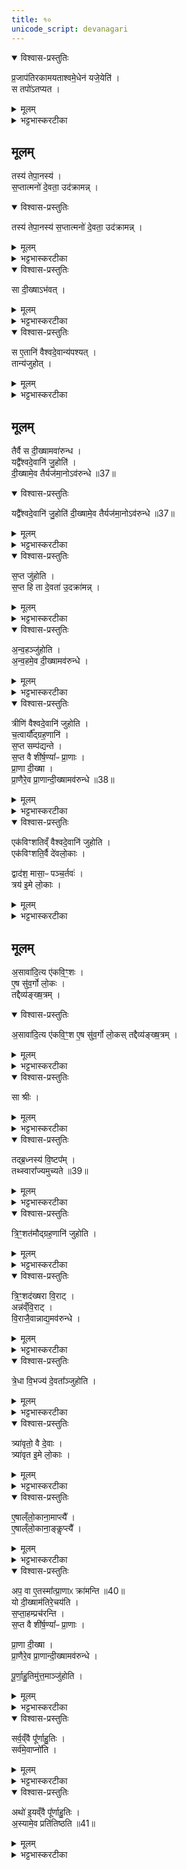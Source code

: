 ```yaml
---
title: १०
unicode_script: devanagari
---
```


<details open><summary>विश्वास-प्रस्तुतिः</summary>

प्र॒जाप॑तिरकामयताश्वमे॒धेन॑ यजे॒येति॑ ।  
स तपो॑ऽतप्यत ।  
</details>

<details><summary>मूलम्</summary>

प्र॒जाप॑तिरकामयताश्वमे॒धेन॑ यजे॒येति॑ ।  
स तपो॑ऽतप्यत ।  
</details>

<details><summary>भट्टभास्करटीका</summary>

1प्रजापतिरकामयतेत्यादि वैश्वदेवानां विधिं औद्ग्रहणैस्सह अनुवाकद्वयेन विधत्ते ॥ स तपोऽतप्यतेति । अयं क्रमः - वैशाख्यां पौर्णमास्यां विहारादि कृत्वा प्रातःकालीनसावित्राष्टाकपालानन्तरं रक्षकैस्सहाश्वं रमणाय विमुञ्चति । ततस्ते तमनुगच्छन्ति रक्षन्ति च ।  
ततो यजमानस्तत्रैव प्राग्वंशे संवत्सरपर्यन्तं प्रत्यहं त्रिसन्ध्यमिष्टित्रयं कुर्वन् हविरुच्छिष्टाशनो नक्तंदिवं वीणागाथिनौ ब्राह्मणराजन्यौ दिवानक्तं च गापयन् अश्वागमनं प्रतीक्षन् संवत्सरमासीत । तथा च वक्ष्यति - 'यथ्संवत्सरमिष्टिभिर्यजते । अश्वमेव तदन्विच्छति । सावित्रियो भवन्ति' इति 'अहोरात्राभ्यामेवैनमन्विच्छति' इत्युपसंहारः । अन्यत्रापि - 'पशुं भूतं मेधायालभन्त । तमालभ्योपावसन् । प्रातर्यष्टास्मह इति । एकं वा एतद्देवानामहः । यत्संवत्सरः । तस्मादश्वः पुरस्तात्संवत्सर आलभ्यते' इति । ततोऽश्वागमनानन्तरं दीक्षा । सा च सप्तदिवससाध्या प्रत्यहं दीक्षणीयेष्टद्या सह कार्या 'यद्दीक्षणीयायाध्रौवमाज्यं ततो दीक्षाहुतीः स्रुवेण चतस्रो जुहोति' इत्युक्तत्वात् । औद्ग्रहणानि - 'प्रजापतिर्यज्ञमसृजत सोऽस्मात्सृष्टः पराङैत्स प्रयजुरव्लीनात्मसाम तमृगुदयच्छद्यदृगुदयच्छत्तदौद्ग्रहणस्यौद्ग्रणत्वम्' इति । 'आकूत्यै प्रयुजेऽग्नये स्वाहा' इति स्रुवाहुतयश्चतस्र एवात्र गृह्यन्ते । न तु पञ्चमी । तस्याः स्रुचा होमः । 'स्रुवेण चतस्रो जुहोति दीक्षितत्वाय स्रुचा पञ्चमीम्' इत्युक्तत्वात् ।  
</details>

## मूलम्
तस्य॑ तेपा॒नस्य॑ ।  
स॒प्तात्मनो॑ दे॒वता॒ उद॑क्रामन्न् ।  

<details open><summary>विश्वास-प्रस्तुतिः</summary>

तस्य॑ तेपा॒नस्य॑ स॒प्तात्मनो॑ दे॒वता॒ उद॑क्रामन्न् ।  
</details>

<details><summary>मूलम्</summary>

तस्य॑ तेपा॒नस्य॑ स॒प्तात्मनो॑ दे॒वता॒ उद॑क्रामन्न् ।  
</details>

<details><summary>भट्टभास्करटीका</summary>

इतः परं वैश्वदेवानामौद्ग्रहणानां च विधिः - तेपानस्य तप्तवतः । लिटः कानच् । सप्त देवताः सप्त शीर्षण्याः प्राणाः आत्मनः पुरुषसकाशात् उदक्रामन् आत्मानं हित्वा गताः ।  
</details>

<details open><summary>विश्वास-प्रस्तुतिः</summary>

सा दी॒ख्षाऽभ॑वत् ।  
</details>

<details><summary>मूलम्</summary>

सा दी॒ख्षाऽभ॑वत् ।  
</details>

<details><summary>भट्टभास्करटीका</summary>

अथ सा दीक्षा अभवत् ता देवता दीक्षात्वेन परिणता अभूवन् । वक्ष्यति च - 'प्राणा दीक्षा' इति ।  
</details>

<details open><summary>विश्वास-प्रस्तुतिः</summary>

स ए॒तानि॑ वैश्वदे॒वान्य॑पश्यत् ।  
तान्य॑जुहोत् ।  
</details>

<details><summary>मूलम्</summary>

स ए॒तानि॑ वैश्वदे॒वान्य॑पश्यत् ।  
तान्य॑जुहोत् ।  
</details>

<details><summary>भट्टभास्करटीका</summary>

अथ स उत्क्रान्तप्राणः प्रजापतिः एतानि वैश्वदेतानि 'स्वाहाऽऽधिमाधीताय' इत्यादीनि जुहोति । एतद्गतम् ।  
</details>

## मूलम्
तैर्वै स दी॒ख्षामवा॑रुन्ध ।  
यद्वै᳚श्वदे॒वानि॑ जु॒होति॑ ।  
दी॒ख्षामे॒व तैर्यज॑मा॒नोऽव॑रुन्धे ॥37॥  

<details open><summary>विश्वास-प्रस्तुतिः</summary>

यद्वै᳚श्वदे॒वानि॑ जु॒होति॑ दी॒ख्षामे॒व तैर्यज॑मा॒नोऽव॑रुन्धे ॥37॥  
</details>

<details><summary>मूलम्</summary>

यद्वै᳚श्वदे॒वानि॑ जु॒होति॑ दी॒ख्षामे॒व तैर्यज॑मा॒नोऽव॑रुन्धे ॥37॥  
</details>

<details><summary>भट्टभास्करटीका</summary>

दीक्षामवरुन्धे इति । तस्याः प्राणरूपत्वात् प्राणानप्यवरुन्धे इत्यर्थाद्गम्यते ।  
</details>

<details open><summary>विश्वास-प्रस्तुतिः</summary>

स॒प्त जु॑होति ।  
स॒प्त हि ता दे॒वता॑ उ॒दक्रा॑मन्न् ।  
</details>

<details><summary>मूलम्</summary>

स॒प्त जु॑होति ।  
स॒प्त हि ता दे॒वता॑ उ॒दक्रा॑मन्न् ।  
</details>

<details><summary>भट्टभास्करटीका</summary>

सप्त जुहोति । सप्तधा एकविंशतिं वैश्वदेवानि विभज्य त्रीणित्रीणि जुहोति ।  
</details>

<details open><summary>विश्वास-प्रस्तुतिः</summary>

अ॒न्व॒हञ्जु॑होति ।  
अ॒न्व॒हमे॒व दी॒ख्षामव॑रुन्धे ।  
</details>

<details><summary>मूलम्</summary>

अ॒न्व॒हञ्जु॑होति ।  
अ॒न्व॒हमे॒व दी॒ख्षामव॑रुन्धे ।  
</details>

<details><summary>भट्टभास्करटीका</summary>

अन्वहं दिनेदिने प्राणानामुत्क्रान्तानां प्रीणनं कृतं भवत्यन्वहं होमात्, दिनेदिने दीक्षाऽवरुद्धा भवति । संवत्सरस्यास्य तु या उत्तमा अमावास्या विधेया तस्यां इह दीक्षणीयां त्रैधातवीयां प्रवदन्ति ।  
</details>

<details open><summary>विश्वास-प्रस्तुतिः</summary>

त्रीणि॑ वैश्वदे॒वानि॑ जुहोति ।  
च॒त्वार्यौ᳚द्ग्रह॒णानि॑ ।  
स॒प्त सम्प॑द्यन्ते ।  
स॒प्त वै शी॑र्ष॒ण्या᳚ᳶ प्रा॒णाः ।  
प्रा॒णा दी॒ख्षा ।  
प्रा॒णैरे॒व प्रा॒णान्दी॒ख्षामव॑रुन्धे ॥38॥  
</details>

<details><summary>मूलम्</summary>

त्रीणि॑ वैश्वदे॒वानि॑ जुहोति ।  
च॒त्वार्यौ᳚द्ग्रह॒णानि॑ ।  
स॒प्त सम्प॑द्यन्ते ।  
स॒प्त वै शी॑र्ष॒ण्या᳚ᳶ प्रा॒णाः ।  
प्रा॒णा दी॒ख्षा ।  
प्रा॒णैरे॒व प्रा॒णान्दी॒ख्षामव॑रुन्धे ॥38॥  
</details>

<details><summary>भट्टभास्करटीका</summary>

सप्तदिनानि दीक्षाहुतयः, तदेव त्रीणीति । 'स्वाहाऽऽधिमाधीताय'20 इत्यादीनि त्रीणि वैश्वदेवानि । 'आकूत्यै प्रयुजे'18 इत्यादीनि चत्वार्यौद्ग्रहणानि ॥
</details>

<details open><summary>विश्वास-प्रस्तुतिः</summary>

एक॑विꣳशतिव्ँ वैश्वदे॒वानि॑ जुहोति ।  
एक॑विꣳशति॒र्वै दे॑वलो॒काः ।  

द्वाद॑श॒ मासा॒ᳶ पञ्च॒र्तवः॑ ।  
त्रय॑ इ॒मे लो॒काः ।  
</details>

<details><summary>मूलम्</summary>

एक॑विꣳशतिव्ँ वैश्वदे॒वानि॑ जुहोति ।  
एक॑विꣳशति॒र्वै दे॑वलो॒काः ।  

द्वाद॑श॒ मासा॒ᳶ पञ्च॒र्तवः॑ ।  
त्रय॑ इ॒मे लो॒काः ।  
</details>

<details><summary>भट्टभास्करटीका</summary>

2एकविंशतिमिति ॥ दिनेदिने त्रीणित्रीणि । देवानां भोगाधारत्वात् मासादीनां देवलोकत्वम् ।  
</details>

## मूलम्
अ॒सावा॑दि॒त्य ए॑कवि॒ꣳ॒शः ।  
ए॒ष सु॑व॒र्गो लो॒कः ।  
तद्दैव्य॑ङ्ख्ष॒त्रम् ।  

<details open><summary>विश्वास-प्रस्तुतिः</summary>

अ॒सावा॑दि॒त्य ए॑कवि॒ꣳ॒श ए॒ष सु॑व॒र्गो लो॒कस् तद्दैव्य॑ङ्ख्ष॒त्रम् ।
</details>

<details><summary>मूलम्</summary>

अ॒सावा॑दि॒त्य ए॑कवि॒ꣳ॒श ए॒ष सु॑व॒र्गो लो॒कस् तद्दैव्य॑ङ्ख्ष॒त्रम् ।
</details>

<details><summary>भट्टभास्करटीका</summary>

एकविंश इति । योऽयमेकविंश आदित्यः एष सुवर्गो लोकः एष एव तद्दैव्यं देवसंबन्धि क्षत्रं बलं, एतदधीनत्वात्तस्य ।  
</details>

<details open><summary>विश्वास-प्रस्तुतिः</summary>

सा श्रीः ।  
</details>

<details><summary>मूलम्</summary>

सा श्रीः ।  
</details>

<details><summary>भट्टभास्करटीका</summary>

एष एव सा श्रीः दैवी विभूतिः ।  
</details>

<details open><summary>विश्वास-प्रस्तुतिः</summary>

तद्ब्र॒ध्नस्य॑ वि॒ष्टप᳚म् ।  
तथ्स्वारा᳚ज्यमुच्यते ॥39॥  
</details>

<details><summary>मूलम्</summary>

तद्ब्र॒ध्नस्य॑ वि॒ष्टप᳚म् ।  
तथ्स्वारा᳚ज्यमुच्यते ॥39॥  
</details>

<details><summary>भट्टभास्करटीका</summary>

एष एव तद्ब्रध्नस्य लोकस्य स्वर्गस्यापि विष्टपं उच्छ्रितस्थानं, यत्र स्वर्गोपि विष्टब्धः । एष एव हि तत्स्वाराज्यं अपवर्ग इत्युच्यते, स्वातन्त्र्यैकरसं पदं यदाहुर्वेदाः ॥
</details>

<details open><summary>विश्वास-प्रस्तुतिः</summary>

त्रि॒ꣳ॒शत॑मौद्ग्रह॒णानि॑ जुहोति ।  
</details>

<details><summary>मूलम्</summary>

त्रि॒ꣳ॒शत॑मौद्ग्रह॒णानि॑ जुहोति ।  
</details>

<details><summary>भट्टभास्करटीका</summary>

3त्रिंशतमिति ॥ 'तं वैश्वदेवान्येवोदयच्छन्' इति वक्ष्यमाणत्वात् वैश्वदेवानामप्युद्ग्रहणत्वम् । उद्ग्रहणार्थान्यौद्ग्रहणानि । 'स्वाहाऽऽधिम्' इत्यादीनि एकविंशतिः । तथा आकूत्यादीनि चत्वार्यौद्ग्रहणानि तत्स्था अपि नव देवता अभेदेनोच्यन्ते । यथा - अग्निरेकस्सर्वेषु, अकूत्यादिचतुर्षु द्वेद्वे, तथा चाष्टौ । एवं त्रिंशदौद्ग्रहणदेवताभिधानान्यौद्ग्रहणानि । केचिदाहुः - एकविंशतिः वैश्वदेवानि, अग्नेर्दीक्षाः सप्त, एका ऋतुदीक्षा, एका पूर्णाहुतिरिति । प्राकृतौद्ग्रहणव्यतिरिक्तानि त्रिंशदिति । परे पुनराहुः - 'वाचा मे वाग्दीक्षतां स्वाहा' इत्यादीनि पञ्च, आकृत्यादीनि चत्वारि, वैश्वदेवानि एकविंशतिरिति ।  
</details>

<details open><summary>विश्वास-प्रस्तुतिः</summary>

त्रि॒ꣳ॒शद॑ख्षरा वि॒राट् ।  
अन्न॑व्ँवि॒राट् ।  
वि॒राजै॒वान्नाद्य॒मव॑रुन्धे ।  
</details>

<details><summary>मूलम्</summary>

त्रि॒ꣳ॒शद॑ख्षरा वि॒राट् ।  
अन्न॑व्ँवि॒राट् ।  
वि॒राजै॒वान्नाद्य॒मव॑रुन्धे ।  
</details>

<details><summary>भट्टभास्करटीका</summary>

त्रिंशदक्षरेत्यादि गतम् ॥
</details>

<details open><summary>विश्वास-प्रस्तुतिः</summary>

त्रे॒धा वि॒भज्य॑ दे॒वता᳚ञ्जुहोति ।  
</details>

<details><summary>मूलम्</summary>

त्रे॒धा वि॒भज्य॑ दे॒वता᳚ञ्जुहोति ।  
</details>

<details><summary>भट्टभास्करटीका</summary>

4त्रेधेति ॥ वैश्वदेवेषु एकैकां देवतां प्रजापतिप्रभृतिकां त्रेधा त्रिप्रकारविशिष्टां विभज्य जुहोति ।  
</details>

<details open><summary>विश्वास-प्रस्तुतिः</summary>

त्र्या॑वृतो॒ वै दे॒वाः ।  
त्र्या॑वृत इ॒मे लो॒काः ।  
</details>

<details><summary>मूलम्</summary>

त्र्या॑वृतो॒ वै दे॒वाः ।  
त्र्या॑वृत इ॒मे लो॒काः ।  
</details>

<details><summary>भट्टभास्करटीका</summary>

त्र्यावृतः त्रिधा आवृतः द्युपृथिव्यन्तरिक्षस्था देवा एकादश । एकादश लोकाश्च त्र्यावृताः त्रिप्रकारवृत्तयः ।  
</details>

<details open><summary>विश्वास-प्रस्तुतिः</summary>

ए॒षाल्ँलो॒काना॒माप्त्यै᳚ ।  
ए॒षाल्ँलो॒काना॒ङ्कॢप्त्यै᳚ ।  
</details>

<details><summary>मूलम्</summary>

ए॒षाल्ँलो॒काना॒माप्त्यै᳚ ।  
ए॒षाल्ँलो॒काना॒ङ्कॢप्त्यै᳚ ।  
</details>

<details><summary>भट्टभास्करटीका</summary>

आप्तिः लाभः, कॢप्तिः अविपर्यस्तधर्मता ॥
</details>

<details open><summary>विश्वास-प्रस्तुतिः</summary>

अप॒ वा ए॒तस्मा᳚त्प्रा॒णाᳵ क्रा॑मन्ति ॥40॥  
यो दी॒ख्षाम॑तिरे॒चय॑ति ।  
स॒प्ता॒हम्प्रच॑रन्ति ।  
स॒प्त वै शी॑र्ष॒ण्या᳚ᳶ प्रा॒णाः ।  

प्रा॒णा दी॒ख्षा ।  
प्रा॒णैरे॒व प्रा॒णान्दी॒ख्षामव॑रुन्धे ।  

पू॒र्णा॒हु॒तिमु॑त्त॒माञ्जु॑होति ।  
</details>

<details><summary>मूलम्</summary>

अप॒ वा ए॒तस्मा᳚त्प्रा॒णाᳵ क्रा॑मन्ति ॥40॥  
यो दी॒ख्षाम॑तिरे॒चय॑ति ।  
स॒प्ता॒हम्प्रच॑रन्ति ।  
स॒प्त वै शी॑र्ष॒ण्या᳚ᳶ प्रा॒णाः ।  

प्रा॒णा दी॒ख्षा ।  
प्रा॒णैरे॒व प्रा॒णान्दी॒ख्षामव॑रुन्धे ।  

पू॒र्णा॒हु॒तिमु॑त्त॒माञ्जु॑होति ।  
</details>

<details><summary>भट्टभास्करटीका</summary>

5अप वा इत्यादि ॥ दीक्षां दीक्षणीयां योऽतिरेचयति वर्धयति सामर्थ्यात् सप्ताहातिरेको निन्द्यते । तस्मात् सप्ताहमेव प्रचरन्ति ॥
</details>

<details open><summary>विश्वास-प्रस्तुतिः</summary>

सर्व॒व्ँवै पू᳚र्णाहु॒तिः ।  
सर्व॑मे॒वाप्नो॑ति ।  
</details>

<details><summary>मूलम्</summary>

सर्व॒व्ँवै पू᳚र्णाहु॒तिः ।  
सर्व॑मे॒वाप्नो॑ति ।  
</details>

<details><summary>भट्टभास्करटीका</summary>

6पूर्णाहुतिः - सर्वं वा इत्यादि ॥ वैश्वदेवानन्तर्भावात् पुनर्वचनम् । सर्वमिति । सर्वाभिमतहेतुत्वात् ताच्छब्द्यम् ।  
</details>

<details open><summary>विश्वास-प्रस्तुतिः</summary>

अथो॑ इ॒यव्ँवै पू᳚र्णाहु॒तिः ।  
अ॒स्यामे॒व प्रति॑तिष्ठति ॥41॥  
</details>

<details><summary>मूलम्</summary>

अथो॑ इ॒यव्ँवै पू᳚र्णाहु॒तिः ।  
अ॒स्यामे॒व प्रति॑तिष्ठति ॥41॥  
</details>

<details><summary>भट्टभास्करटीका</summary>

अथो अपि च इयं पृथिव्येव पूर्णाहुतिः सर्वाभिमतहेतुत्वसाम्यात् ॥



इति तैत्तिरीयब्राह्मणे तृतीये अष्टके अष्टमे प्रपाठके अश्वमेधे प्रथमे दशमोऽनुवाकः ॥  

</details>


